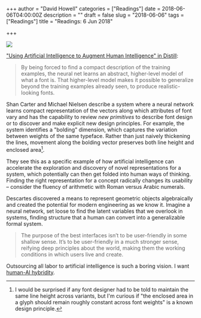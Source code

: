 +++
author = "David Howell"
categories = ["Readings"]
date = 2018-06-06T04:00:00Z
description = ""
draft = false
slug = "2018-06-06"
tags = ["Readings"]
title = "Readings: 6 Jun 2018"

+++


![](/content/images/2017/06/distall_aia_sketch.jpg)

["Using Artificial Intelligence to Augment Human Intelligence" in Distill][1]:

> By being forced to find a compact description of the training examples, the neural net learns an abstract, higher-level model of what a font is. That higher-level model makes it possible to generalize beyond the training examples already seen, to produce realistic-looking fonts.

Shan Carter and Michael Nielsen describe a system where a neural network learns compact representation of the vectors along which attributes of font vary and has the capability to review _new primitives_ to describe font design or to discover and make explicit new design principles. For example, the system identifies a "bolding" dimension, which captures the variation between weights of the same typeface. Rather than just naively thickening the lines, movement along the bolding vector preserves both line height and enclosed area[^1].

They see this as a specific example of how artificial intelligence can accelerate the exploration and discovery of novel representations for a system, which potentially can then get folded into human ways of thinking. Finding the right representation for a concept radically changes its usability – consider the fluency of arithmetic with Roman versus Arabic numerals.

Descartes discovered a means to represent geometric objects algebraically and created the potential for modern engineering as we know it. Imagine a neural network, set loose to find the latent variables that we overlook in systems, finding structure that a human can convert into a generalizable formal system.

> The purpose of the best interfaces isn’t to be user-friendly in some shallow sense. It’s to be user-friendly in a much stronger sense, reifying deep principles about the world, making them the working conditions in which users live and create.

Outsourcing all labor to artificial intelligence is such a boring vision. I want [human-AI hybridity][2].

[^1]: I would be surprised if any font designer had to be told to maintain the same line height across variants, but I'm curious if "the enclosed area in a glyph should remain roughly constant across font weights" is a known design principle.

[1]: https://distill.pub/2017/aia/
[2]: /2016/09/05/on-centaurs

